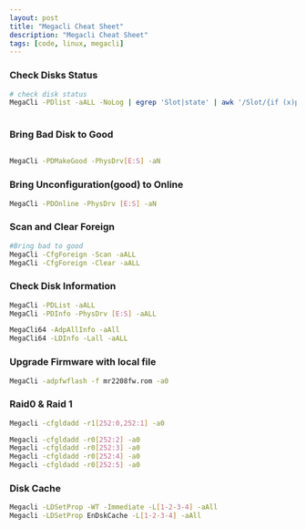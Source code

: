 ```yaml
---
layout: post
title: "Megacli Cheat Sheet"
description: "Megacli Cheat Sheet"
tags: [code, linux, megacli]
---
```


### Check Disks Status

~~~ bash
# check disk status
MegaCli -PDlist -aALL -NoLog | egrep 'Slot|state' | awk '/Slot/{if (x)print x;x="";}{x=(!x)?$0:x" -"$0;}END{print x;}' | sed 's/Firmware state://g'
  
~~~

### Bring Bad Disk to Good

~~~ bash

MegaCli -PDMakeGood -PhysDrv[E:S] -aN
~~~

### Bring Unconfiguration(good) to Online

~~~ bash
MegaCli -PDOnline -PhysDrv [E:S] -aN 
~~~

### Scan and Clear Foreign

~~~ bash
#Bring bad to good
MegaCli -CfgForeign -Scan -aALL 
MegaCli -CfgForeign -Clear -aALL
~~~

### Check Disk Information

~~~ bash
MegaCli -PDList -aALL
MegaCli -PDInfo -PhysDrv [E:S] -aALL 

MegaCli64 -AdpAllInfo -aAll
MegaCli64 -LDInfo -Lall -aALL
~~~

### Upgrade Firmware with local file

~~~ bash
MegaCli -adpfwflash -f mr2208fw.rom -a0
~~~

### Raid0 & Raid 1

~~~ bash
Megacli -cfgldadd -r1[252:0,252:1] -a0

Megacli -cfgldadd -r0[252:2] -a0
Megacli -cfgldadd -r0[252:3] -a0
Megacli -cfgldadd -r0[252:4] -a0
Megacli -cfgldadd -r0[252:5] -a0
~~~

### Disk Cache 

~~~ bash
Megacli -LDSetProp -WT -Immediate -L[1-2-3-4] -aAll
Megacli -LDSetProp EnDskCache -L[1-2-3-4] -aAll
~~~
